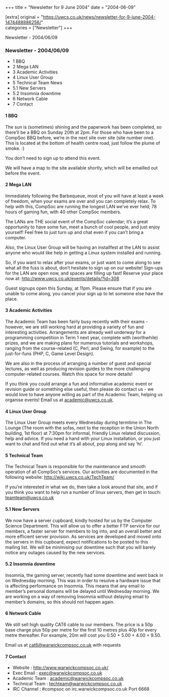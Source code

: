 +++
title = "Newsletter for 9 June 2004"
date = "2004-06-09"

[extra]
original = "https://uwcs.co.uk/news/newsletter-for-9-june-2004-1474488886256/"    
categories = ["Newsletter"]
+++

Newsletter - 2004/06/09

### Newsletter - 2004/06/09

  - 1 BBQ
  - 2 Mega LAN
  - 3 Academic Activities
  - 4 Linux User Group
  - 5 Technical Team News
  - 5.1 New Servers
  - 5.2 Insomnia downtime
  - 6 Network Cable
  - 7 Contact

#### 1 BBQ

The sun is (sometimes) shining and the paperwork has been completed, so there’ll be a BBQ on Sunday 20th at 2pm. For those who have been to a CompSoc BBQ before, we’re in the next site over site (site number one). This is located at the bottom of health centre road, just follow the plume of smoke. :)

You don’t need to sign up to attend this event.

We will have a map to the site available shortly, which will be emailled out before the event.

#### 2 Mega LAN

Immediately following the Barbequeue, most of you will have at least a week of freedom, when your exams are over and you can completely relax. To help with this, CompSoc are running the longest LAN we’ve ever held; 78 hours of gaming fun, with 40 other CompSoc members.

The LANs are THE social event of the CompSoc calendar; it’s a great opportunity to have some fun, meet a bunch of cool people, and just enjoy yourself\! Feel free to just turn up and chat even if you can’t bring a computer.

Also, the Linux User Group will be having an installfest at the LAN to assist anyone who would like help in getting a Linux system installed and running.

So, if you want to relax after your exams, or just want to come along to see what all the fuss is about, don’t hesitate to sign up on our website\! Sign-ups for the LAN are open now, and spaces are filling up fast\! Reserve your place now at: http://www.uwcs.co.uk/events/details/?id=308

Guest signups open this Sunday, at 11pm. Please ensure that if you are unable to come along, you cancel your sign up to let someone else have the place.

#### 3 Academic Activities

The Academic Team has been fairly busy recently with their exams - however, we are still working hard at providing a variety of fun and interesting activities. Arrangements are already well underway for a programming competition in Term 1 next year, complete with (worthwhile) prizes, and we are making plans for numerous tutorials and workshops, ranging from the course-related (C, Perl, and Swing, for example) to the just-for-funs (PHP, C<span class="underline"></span>, Game Level Design).

We are also in the process of arranging a number of guest and special lectures, as well as producing revision guides to the more challenging computer-related courses. Watch this space for more details\!

If you think you could arrange a fun and informative academic event or revision guide or something else useful, then please do contact us - we would love to have anyone willing as part of the Academic Team, helping us organise events\! Email us at academic@uwcs.co.uk.

#### 4 Linux User Group

The Linux User Group meets every Wednesday during termtime in The Lounge (The room with the sofas, next to the reception in the Union North building, 1st floor) at 7:30pm for informal, friendly Linux related discussion, help and advice. If you need a hand with your Linux installation, or you just want to chat and find out what it’s all about, pop along and say ‘hi’.

#### 5 Technical Team

The Technical Team is responsible for the maintenance and smooth operation of all CompSoc’s services. Our activities are documented in the following website: http://wiki.uwcs.co.uk/TechTeam/

If you’re interested in what we do, then take a look around that site, and if you think you want to help run a number of linux servers, then get in touch: teamteam@uwcs.co.uk

#### 5.1 New Servers

We now have a server cupboard, kindly hosted for us by the Computer Science Department. This will allow us to offer a better FTP service for our members, a faster server for members to log into, and an overall better and more efficient server provision. As services are developed and moved onto the servers in this cupboard, expect notifications to be posted to this mailing list. We will be minimising our downtime such that you will barely notice any outages caused by the new services.

#### 5.2 Insomnia downtime

Insomnia, the gaming server, recently had some downtime and went back in on Wednesday morning. This was in order to resolve a hardware issue that is affecting performance on Insomnia. This means that any email to member’s personal domains will be delayed until Wednesday morning. We are working on a way of removing Insomnia without delaying email to member’s domains, so this should not happen again.

#### 6 Network Cable

We still sell high quality CAT6 cable to our members. The price is a 50p base charge plus 50p per metre for the first 10 metres plus 40p for every metre thereafter. For example, 20m will cost you 0.50 + 5.00 + 4.00 = 9.50.

Email us at cat6@warwickcompsoc.co.uk with requests

#### 7 Contact

  - Website : http://www.warwickcompsoc.co.uk/
  - Exec Email : exec@warwickcompsoc.co.uk
  - Academic Team : academic@warwickcompsoc.co.uk
  - Technical Team : techteam@warwickcompsoc.co.uk
  - IRC Channel : \#compsoc on irc.warwickcompsoc.co.uk Port 6668
